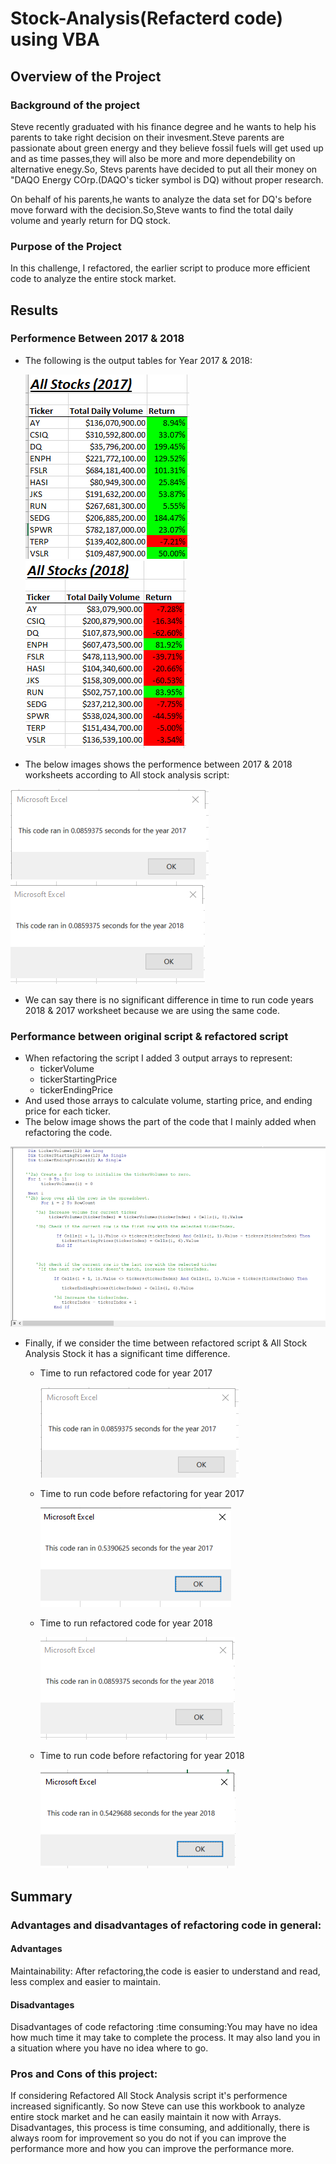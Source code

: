 # Stock-Analysis(Refacterd code) using VBA
## Overview of the Project

### Background of the project
Steve recently graduated with his finance degree and he wants to help his parents to take right decision on their invesment.Steve parents are passionate about green energy and they believe fossil fuels will get used up and as time passes,they will also be more and more dependebility on alternative enegy.So, Stevs parents have decided to put all their money on "DAQO Energy COrp.(DAQO's ticker symbol is DQ) without proper research.

On behalf of his parents,he wants to analyze the data set for DQ's before move forward with the decision.So,Steve wants to find the total daily volume and yearly return for DQ stock.



### Purpose of the Project

In this challenge, I refactored, the earlier script to produce more efficient code to analyze the entire stock market.

## Results
### Performence Between 2017 & 2018
- The following is the output  tables for Year 2017 & 2018:

  ![](Resources/AllStockAnalysis2017Table.png)![](Resources/AllStockAnalysis2018Table.PNG)
  
 - The below images shows the performence between 2017 & 2018 worksheets according to All stock analysis script:

  ![](Resources/VBA_Challenge_2017.PNG)![](Resources/VBA_Challenge_2018.PNG)

 - We can say there is no significant difference in time to run code years 2018 & 2017 worksheet because we are using the same code.

### Performance between original script & refactored script
- When refactoring the script I added 3 output arrays to represent:
  - tickerVolume
  - tickerStartingPrice
  - tickerEndingPrice
 - And used those arrays to calculate volume, starting price, and ending price for each ticker.
 - The below image shows the part of the code that I mainly added when refactoring the code.

 ![](Resources/refactcode.png)
 
 - Finally, if we consider the time between refactored script & All Stock Analysis Stock it has a significant time difference.
   - Time to run refactored code for year 2017
   
      ![](Resources/VBA_Challenge_2017.PNG)![]()          
  
    - Time to run code before refactoring for year 2017
   
      ![](Resources/AllStockAnalysis2017time.png)
 
    - Time to run refactored code for year 2018

      ![](Resources/VBA_Challenge_2018.PNG)
 
    - Time to run code before refactoring for year 2018
 
       ![](Resources/AllStockAnalysis2018time.PNG)
       
       
 ## Summary
 
 ### Advantages and disadvantages of refactoring code in general:
 #### Advantages
 Maintainability: After refactoring,the code is easier to understand and read, less complex and easier to maintain.
 #### Disadvantages
 Disadvantages of code refactoring :time consuming:You may have no idea how much time it may take to complete the process. It may also land you in a situation where you have no idea where to go.
 
 ### Pros and Cons of this project:
 If considering Refactored All Stock Analysis script it's performence increased significantly. So now Steve can use this workbook to analyze entire stock market and he can easily maintain it now with Arrays.
 Disadvantages, this process is time consuming, and additionally, there is always room for improvement so you do not if you can improve the performance more and how you can improve the performance more. 
 
 

